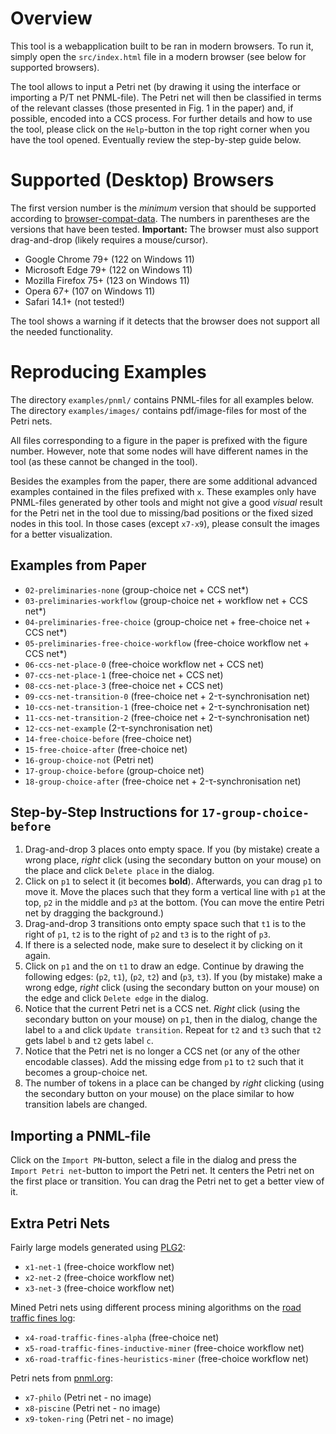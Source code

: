 # Overview
This tool is a webapplication built to be ran in modern browsers. To run it, simply open the `src/index.html` file in a modern browser (see below for supported browsers).

The tool allows to input a Petri net (by drawing it using the interface or importing a P/T net PNML-file). The Petri net will then be classified in terms of the relevant classes (those presented in Fig. 1 in the paper) and, if possible, encoded into a CCS process. For further details and how to use the tool, please click on the `Help`-button in the top right corner when you have the tool opened. Eventually review the step-by-step guide below.


# Supported (Desktop) Browsers
The first version number is the *minimum* version that should be supported according to [browser-compat-data](https://github.com/mdn/browser-compat-data). The numbers in parentheses are the versions that have been tested. **Important:** The browser must also support drag-and-drop (likely requires a mouse/cursor).

- Google Chrome 79+ (122 on Windows 11)
- Microsoft Edge 79+ (122 on Windows 11)
- Mozilla Firefox 75+ (123 on Windows 11)
- Opera 67+ (107 on Windows 11)
- Safari 14.1+ (not tested!)

The tool shows a warning if it detects that the browser does not support all the needed functionality.


# Reproducing Examples
The directory `examples/pnml/` contains PNML-files for all examples below. The directory `examples/images/` contains pdf/image-files for most of the Petri nets.

All files corresponding to a figure in the paper is prefixed with the figure number. However, note that some nodes will have different names in the tool (as these cannot be changed in the tool).

Besides the examples from the paper, there are some additional advanced examples contained in the files prefixed with `x`. These examples only have PNML-files generated by other tools and might not give a good *visual* result for the Petri net in the tool due to missing/bad positions or the fixed sized nodes in this tool. In those cases (except `x7-x9`), please consult the images for a better visualization.

## Examples from Paper
- `02-preliminaries-none` (group-choice net + CCS net\*)
- `03-preliminaries-workflow` (group-choice net + workflow net + CCS net\*)
- `04-preliminaries-free-choice` (group-choice net + free-choice net + CCS net\*)
- `05-preliminaries-free-choice-workflow` (free-choice workflow net + CCS net\*)
- `06-ccs-net-place-0` (free-choice workflow net + CCS net)
- `07-ccs-net-place-1` (free-choice net + CCS net)
- `08-ccs-net-place-3` (free-choice net + CCS net)
- `09-ccs-net-transition-0` (free-choice net + 2-τ-synchronisation net)
- `10-ccs-net-transition-1` (free-choice net + 2-τ-synchronisation net)
- `11-ccs-net-transition-2` (free-choice net + 2-τ-synchronisation net)
- `12-ccs-net-example` (2-τ-synchronisation net)
- `14-free-choice-before` (free-choice net)
- `15-free-choice-after` (free-choice net)
- `16-group-choice-not` (Petri net)
- `17-group-choice-before` (group-choice net)
- `18-group-choice-after` (free-choice net + 2-τ-synchronisation net)

## Step-by-Step Instructions for `17-group-choice-before`
1. Drag-and-drop 3 places onto empty space. If you (by mistake) create a wrong place, *right* click (using the secondary button on your mouse) on the place and click `Delete place` in the dialog.
2. Click on `p1` to select it (it becomes **bold**). Afterwards, you can drag `p1` to move it. Move the places such that they form a vertical line with `p1` at the top, `p2` in the middle and `p3` at the bottom. (You can move the entire Petri net by dragging the background.)
3. Drag-and-drop 3 transitions onto empty space such that `t1` is to the right of `p1`, `t2` is to the right of `p2` and `t3` is to the right of `p3`.
4. If there is a selected node, make sure to deselect it by clicking on it again.
5. Click on `p1` and the on `t1` to draw an edge. Continue by drawing the following edges: (`p2`, `t1`), (`p2`, `t2`) and (`p3`, `t3`). If you (by mistake) make a wrong edge, *right* click (using the secondary button on your mouse) on the edge and click `Delete edge` in the dialog.
6. Notice that the current Petri net is a CCS net. *Right* click (using the secondary button on your mouse) on `p1`, then in the dialog, change the label to `a` and click `Update transition`. Repeat for `t2` and `t3` such that `t2` gets label `b` and `t2` gets label `c`.
7. Notice that the Petri net is no longer a CCS net (or any of the other encodable classes). Add the missing edge from `p1` to `t2` such that it becomes a group-choice net.
8. The number of tokens in a place can be changed by *right* clicking (using the secondary button on your mouse) on the place similar to how transition labels are changed.

## Importing a PNML-file
Click on the `Import PN`-button, select a file in the dialog and press the `Import Petri net`-button to import the Petri net. It centers the Petri net on the first place or transition. You can drag the Petri net to get a better view of it.

## Extra Petri Nets
Fairly large models generated using [PLG2](https://andrea.burattin.net/publications/2016-bpm-demo):
- `x1-net-1` (free-choice workflow net)
- `x2-net-2` (free-choice workflow net)
- `x3-net-3` (free-choice workflow net)

Mined Petri nets using different process mining algorithms on the [road traffic fines log](https://doi.org/10.4121/uuid:270fd440-1057-4fb9-89a9-b699b47990f5):
- `x4-road-traffic-fines-alpha` (free-choice net)
- `x5-road-traffic-fines-inductive-miner` (free-choice workflow net)
- `x6-road-traffic-fines-heuristics-miner` (free-choice workflow net)

Petri nets from [pnml.org](https://www.pnml.org/version-2009/version-2009.php):
- `x7-philo` (Petri net - no image)
- `x8-piscine` (Petri net - no image)
- `x9-token-ring` (Petri net - no image)
